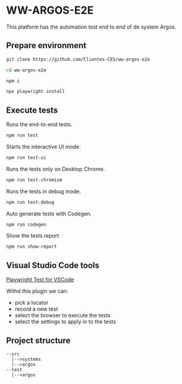 # WW-ARGOS-E2E

This platform has the automation test end to end of de system Argos.

## Prepare environment

```bash
git clone https://github.com/Clientes-CES/ww-argos-e2e
```

```bash
cd ww-argos-e2e
```

```bash
npm i 
```

```bash
npx playwright install
```

## Execute tests

Runs the end-to-end tests.

```bash
npm run test
```

Starts the interactive UI mode.

```bash
npm run test-ui
```

Runs the tests only on Desktop Chrome.

```bash
npm run test-chromium
```

Runs the tests in debug mode.

```bash
npm run test-debug
```

Auto generate tests with Codegen.

```bash
npm run codegen
```

Show the tests report

```bash
npm run show-report
```

## Visual Studio Code tools

[Playwright Test for VSCode](https://marketplace.visualstudio.com/items?itemName=ms-playwright.playwright)

Withd this plugin we can:

- pick a locator
- record a new test
- select the browser to execute the tests
- select the settings to apply in to the tests

## Project structure

```code
--src
  |-->systems
  |-->argos
--test
  |-->argos
```
